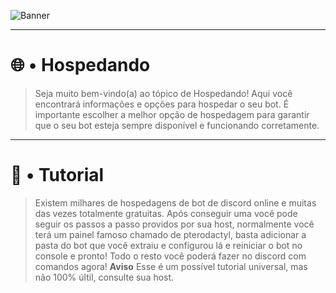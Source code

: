 ![Banner](https://github.com/Henry8K/Minescord/assets/119537238/41827571-bf15-419b-b3f1-e50f3dfab9b7)

---

# 🌐 • Hospedando

> Seja muito bem-vindo(a) ao tópico de Hospedando! Aqui você encontrará informações e opções para hospedar o seu bot. É importante escolher a melhor opção de hospedagem para garantir que o seu bot esteja sempre disponível e funcionando corretamente.
---

# 🎯 • Tutorial

> Existem milhares de hospedagens de bot de discord online e muitas das vezes totalmente gratuitas. Após conseguir uma você pode seguir os passos a passo providos por sua host, normalmente você terá um painel famoso chamado de pterodactyl, basta adicionar a pasta do bot que você extraiu e configurou lá e reiniciar o bot no console e pronto! Todo o resto você poderá fazer no discord com comandos agora! **Aviso** Esse é um possível tutorial universal, mas não 100% últil, consulte sua host.
